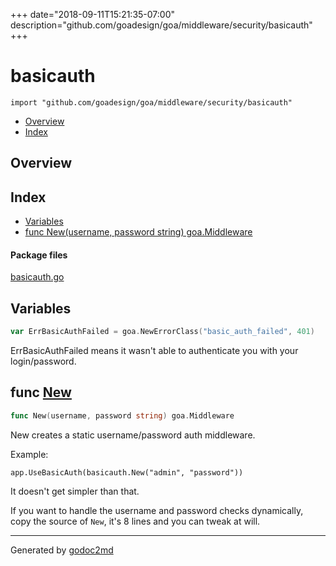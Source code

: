 +++
date="2018-09-11T15:21:35-07:00"
description="github.com/goadesign/goa/middleware/security/basicauth"
+++


# basicauth
`import "github.com/goadesign/goa/middleware/security/basicauth"`

* [Overview](#pkg-overview)
* [Index](#pkg-index)

## <a name="pkg-overview">Overview</a>



## <a name="pkg-index">Index</a>
* [Variables](#pkg-variables)
* [func New(username, password string) goa.Middleware](#New)


#### <a name="pkg-files">Package files</a>
[basicauth.go](/src/github.com/goadesign/goa/middleware/security/basicauth/basicauth.go) 



## <a name="pkg-variables">Variables</a>
``` go
var ErrBasicAuthFailed = goa.NewErrorClass("basic_auth_failed", 401)
```
ErrBasicAuthFailed means it wasn't able to authenticate you with your login/password.



## <a name="New">func</a> [New](/src/target/basicauth.go?s=559:609#L23)
``` go
func New(username, password string) goa.Middleware
```
New creates a static username/password auth middleware.

Example:


	app.UseBasicAuth(basicauth.New("admin", "password"))

It doesn't get simpler than that.

If you want to handle the username and password checks dynamically,
copy the source of `New`, it's 8 lines and you can tweak at will.








- - -
Generated by [godoc2md](http://godoc.org/github.com/davecheney/godoc2md)
